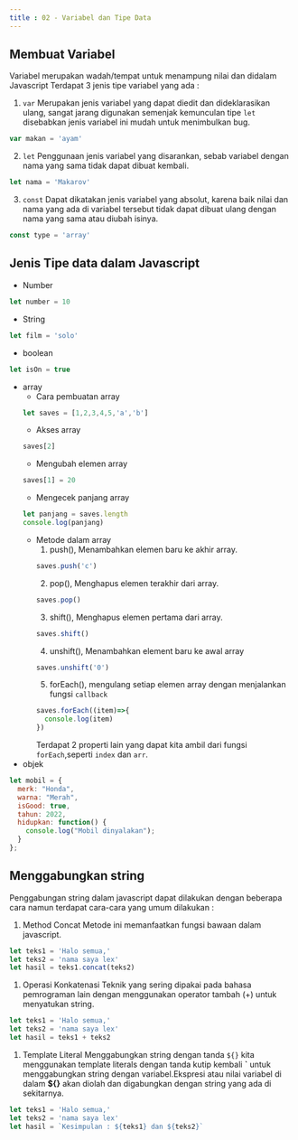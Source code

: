 ```yaml
---
title : 02 - Variabel dan Tipe Data
---
```


## Membuat Variabel
Variabel merupakan wadah/tempat untuk menampung nilai dan didalam Javascript Terdapat 3 jenis tipe variabel yang ada :
1. `var`
Merupakan jenis variabel yang dapat diedit dan dideklarasikan ulang, sangat jarang digunakan semenjak kemunculan tipe `let` disebabkan jenis variabel ini mudah untuk menimbulkan bug.
```javascript
var makan = 'ayam'
```
2. `let`
Penggunaan jenis variabel yang disarankan, sebab variabel dengan nama yang sama tidak dapat dibuat kembali.
```javascript
let nama = 'Makarov'
```
3. `const`
Dapat dikatakan jenis variabel yang absolut, karena baik nilai dan nama yang ada di variabel tersebut tidak dapat dibuat ulang dengan nama yang sama atau diubah isinya.
```javascript
const type = 'array'
```
## Jenis Tipe data dalam Javascript
- Number
```javascript
let number = 10
```
- String
```javascript
let film = 'solo'
```
- boolean
```javascript
let isOn = true
```
- array
  - Cara pembuatan array
  ```javascript
  let saves = [1,2,3,4,5,'a','b']
  ```
  - Akses array
  ```javascript
  saves[2]
  ```
  - Mengubah elemen array
  ```javascript
  saves[1] = 20
  ```
  - Mengecek panjang array
  ```javascript
  let panjang = saves.length
  console.log(panjang)
  ```
  - Metode dalam array
      1. push(), Menambahkan elemen baru ke akhir array.
      ```javascript
      saves.push('c')
      ```
      2. pop(), Menghapus elemen terakhir dari array.
      ```javascript
      saves.pop()
      ```
      3. shift(), Menghapus elemen pertama dari array. 
      ```javascript
      saves.shift()
      ```
      4. unshift(), Menambahkan element baru ke awal array
      ```javascript
      saves.unshift('0')
      ```
      5. forEach(), mengulang setiap elemen array dengan menjalankan fungsi `callback`
      ```javascript
      saves.forEach((item)=>{
        console.log(item)
      })
      ```
      Terdapat 2 properti lain yang dapat kita ambil dari fungsi `forEach`,seperti `index` dan `arr`.
- objek
```javascript
let mobil = {
  merk: "Honda",
  warna: "Merah",
  isGood: true,
  tahun: 2022,
  hidupkan: function() {
    console.log("Mobil dinyalakan");
  }
};
```
## Menggabungkan string
Penggabungan string dalam javascript dapat dilakukan dengan beberapa cara namun terdapat cara-cara yang umum dilakukan :
1. Method Concat
Metode ini memanfaatkan fungsi bawaan dalam javascript.
```javascript
let teks1 = 'Halo semua,'
let teks2 = 'nama saya lex'
let hasil = teks1.concat(teks2)
```
1. Operasi Konkatenasi
Teknik yang sering dipakai pada bahasa pemrograman lain dengan menggunakan operator tambah (+) untuk menyatukan string.
```javascript
let teks1 = 'Halo semua,'
let teks2 = 'nama saya lex'
let hasil = teks1 + teks2
```
1. Template Literal
Menggabungkan string dengan tanda `${}` kita menggunakan template literals dengan tanda kutip kembali **`** untuk menggabungkan string dengan variabel.Ekspresi atau nilai variabel di dalam **${}** akan diolah dan digabungkan dengan string yang ada di sekitarnya.
```javascript
let teks1 = 'Halo semua,'
let teks2 = 'nama saya lex'
let hasil = `Kesimpulan : ${teks1} dan ${teks2}`
```
